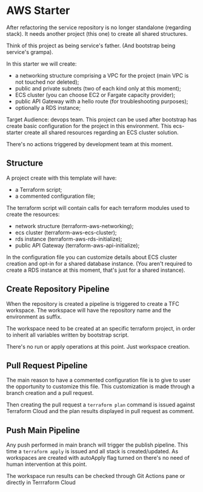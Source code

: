 # AWS Starter

After refactoring the service repository is no longer standalone (regarding stack).
It needs another project (this one) to create all shared structures.

Think of this project as being service's father.  (And bootstrap being service's grampa).

In this starter we will create:
- a networking structure comprising a VPC for the project (main VPC is not touched nor deleted);
- public and private subnets (two of each kind only at this moment);
- ECS cluster (you can choose EC2 or Fargate capacity provider);
- public API Gateway with a hello route (for troubleshooting purposes);
- optionally a RDS instance;

Target Audience: devops team.
This project can be used after bootstrap has create basic configuration for the
project in this environment.  This ecs-starter create all shared resources regarding an ECS cluster solution.

There's no actions triggered by development team at this moment.


## Structure

A project create with this template will have:

- a Terraform script;
- a commented configuration file;

The terraform script will contain calls for each terraform modules used to create the resources:

- network structure (terraform-aws-networking);
- ecs cluster (terraform-aws-ecs-cluster);
- rds instance (terraform-aws-rds-initialize);
- public API Gateway (terraform-aws-api-initialize);



In the configuration file you can customize details about ECS cluster creation
and opt-in for a shared database instance.  (You aren't required to create a RDS instance
at this moment, that's just for a shared instance).


## Create Repository Pipeline

When the repository is created a pipeline is triggered to create a TFC workspace.
The workspace will have the repository name and the environment as suffix.

The workspace need to be created at an specific terraform project, in order to inherit
all variables written by bootstrap script.

There's no run or apply operations at this point.  Just workspace creation.


## Pull Request Pipeline

The main reason to have a commented configuration file is to give to user the opportunity
to customize this file.
This customization is made through a branch creation and a pull request.

Then creating the pull request a `terraform plan` command is issued against Terraform Cloud
and the plan results displayed in pull request as comment.


## Push Main Pipeline

Any push performed in main branch will trigger the publish pipeline.
This time a `terraform apply` is issued and all stack is created/updated.
As workspaces are created with autoApply flag turned on there's no need of
human intervention at this point.

The workspace run results can be checked through Git Actions pane or directly in
Terrraform Cloud
